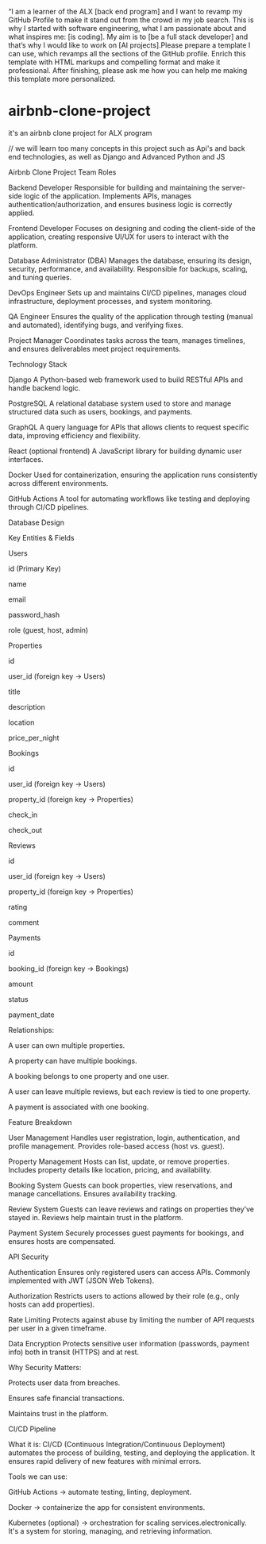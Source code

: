 “I am a learner of the ALX [back end program] and I want to revamp my GitHub Profile to make it stand out from the crowd in my job search. This is why I started with software engineering, what I am passionate about and what inspires me: [is coding]. My aim is to [be a full stack developer] and that’s why I would like to work on [AI projects].Please prepare a template I can use, which revamps all the sections of the GitHub profile. Enrich this template with HTML markups and compelling format and make it professional. After finishing, please ask me how you can help me making this template more personalized.









# airbnb-clone-project
it's an airbnb clone project for ALX program

// we will learn too many concepts in this project such as Api's and back end technologies, as well as Django and Advanced Python and JS 

Airbnb Clone Project
Team Roles

Backend Developer
Responsible for building and maintaining the server-side logic of the application. Implements APIs, manages authentication/authorization, and ensures business logic is correctly applied.

Frontend Developer
Focuses on designing and coding the client-side of the application, creating responsive UI/UX for users to interact with the platform.

Database Administrator (DBA)
Manages the database, ensuring its design, security, performance, and availability. Responsible for backups, scaling, and tuning queries.

DevOps Engineer
Sets up and maintains CI/CD pipelines, manages cloud infrastructure, deployment processes, and system monitoring.

QA Engineer
Ensures the quality of the application through testing (manual and automated), identifying bugs, and verifying fixes.

Project Manager
Coordinates tasks across the team, manages timelines, and ensures deliverables meet project requirements.

Technology Stack

Django
A Python-based web framework used to build RESTful APIs and handle backend logic.

PostgreSQL
A relational database system used to store and manage structured data such as users, bookings, and payments.

GraphQL
A query language for APIs that allows clients to request specific data, improving efficiency and flexibility.

React (optional frontend)
A JavaScript library for building dynamic user interfaces.

Docker
Used for containerization, ensuring the application runs consistently across different environments.

GitHub Actions
A tool for automating workflows like testing and deploying through CI/CD pipelines.

Database Design

Key Entities & Fields

Users

id (Primary Key)

name

email

password_hash

role (guest, host, admin)

Properties

id

user_id (foreign key → Users)

title

description

location

price_per_night

Bookings

id

user_id (foreign key → Users)

property_id (foreign key → Properties)

check_in

check_out

Reviews

id

user_id (foreign key → Users)

property_id (foreign key → Properties)

rating

comment

Payments

id

booking_id (foreign key → Bookings)

amount

status

payment_date

Relationships:

A user can own multiple properties.

A property can have multiple bookings.

A booking belongs to one property and one user.

A user can leave multiple reviews, but each review is tied to one property.

A payment is associated with one booking.

Feature Breakdown

User Management
Handles user registration, login, authentication, and profile management. Provides role-based access (host vs. guest).

Property Management
Hosts can list, update, or remove properties. Includes property details like location, pricing, and availability.

Booking System
Guests can book properties, view reservations, and manage cancellations. Ensures availability tracking.

Review System
Guests can leave reviews and ratings on properties they’ve stayed in. Reviews help maintain trust in the platform.

Payment System
Securely processes guest payments for bookings, and ensures hosts are compensated.

API Security

Authentication
Ensures only registered users can access APIs. Commonly implemented with JWT (JSON Web Tokens).

Authorization
Restricts users to actions allowed by their role (e.g., only hosts can add properties).

Rate Limiting
Protects against abuse by limiting the number of API requests per user in a given timeframe.

Data Encryption
Protects sensitive user information (passwords, payment info) both in transit (HTTPS) and at rest.

Why Security Matters:

Protects user data from breaches.

Ensures safe financial transactions.

Maintains trust in the platform.

CI/CD Pipeline

What it is:
CI/CD (Continuous Integration/Continuous Deployment) automates the process of building, testing, and deploying the application. It ensures rapid delivery of new features with minimal errors.

Tools we can use:

GitHub Actions → automate testing, linting, deployment.

Docker → containerize the app for consistent environments.

Kubernetes (optional) → orchestration for scaling services.electronically. It's a system for storing, managing, and retrieving information.
